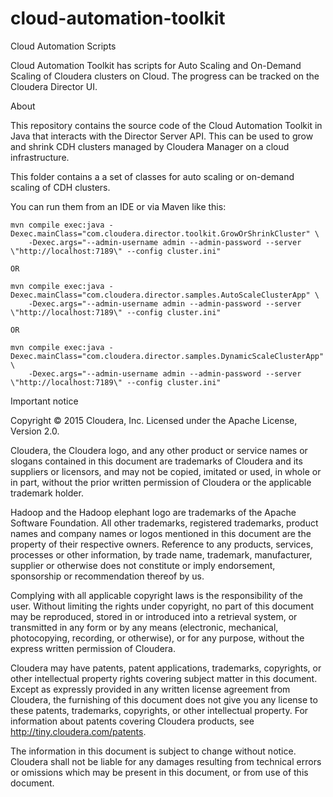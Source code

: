 # cloud-automation-toolkit
Cloud Automation Scripts

Cloud Automation Toolkit has scripts for Auto Scaling and On-Demand Scaling of Cloudera clusters on Cloud. The progress can be tracked on the Cloudera Director UI.

About

This repository contains the source code of the Cloud Automation Toolkit in Java that interacts with the Director Server API. This can be used to grow and shrink CDH clusters managed by Cloudera Manager on a cloud infrastructure.

This folder contains a a set of classes for auto scaling or on-demand scaling of CDH clusters.

You can run them from an IDE or via Maven like this:

    mvn compile exec:java -Dexec.mainClass="com.cloudera.director.toolkit.GrowOrShrinkCluster" \
        -Dexec.args="--admin-username admin --admin-password --server \"http://localhost:7189\" --config cluster.ini"

    OR

    mvn compile exec:java -Dexec.mainClass="com.cloudera.director.samples.AutoScaleClusterApp" \
        -Dexec.args="--admin-username admin --admin-password --server \"http://localhost:7189\" --config cluster.ini"
        
    OR 
    
    mvn compile exec:java -Dexec.mainClass="com.cloudera.director.samples.DynamicScaleClusterApp" \
        -Dexec.args="--admin-username admin --admin-password --server \"http://localhost:7189\" --config cluster.ini"


Important notice

Copyright © 2015 Cloudera, Inc. Licensed under the Apache License, Version 2.0.

Cloudera, the Cloudera logo, and any other product or service names or slogans contained in this document are trademarks of Cloudera and its suppliers or licensors, and may not be copied, imitated or used, in whole or in part, without the prior written permission of Cloudera or the applicable trademark holder.

Hadoop and the Hadoop elephant logo are trademarks of the Apache Software Foundation. All other trademarks, registered trademarks, product names and company names or logos mentioned in this document are the property of their respective owners. Reference to any products, services, processes or other information, by trade name, trademark, manufacturer, supplier or otherwise does not constitute or imply endorsement, sponsorship or recommendation thereof by us.

Complying with all applicable copyright laws is the responsibility of the user. Without limiting the rights under copyright, no part of this document may be reproduced, stored in or introduced into a retrieval system, or transmitted in any form or by any means (electronic, mechanical, photocopying, recording, or otherwise), or for any purpose, without the express written permission of Cloudera.

Cloudera may have patents, patent applications, trademarks, copyrights, or other intellectual property rights covering subject matter in this document. Except as expressly provided in any written license agreement from Cloudera, the furnishing of this document does not give you any license to these patents, trademarks, copyrights, or other intellectual property. For information about patents covering Cloudera products, see http://tiny.cloudera.com/patents.

The information in this document is subject to change without notice. Cloudera shall not be liable for any damages resulting from technical errors or omissions which may be present in this document, or from use of this document.
